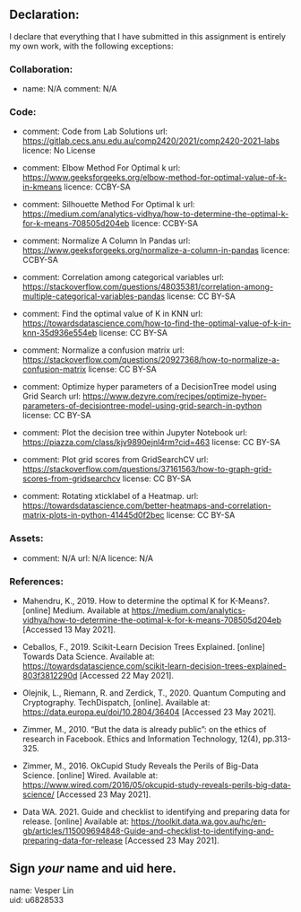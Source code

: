 ## Declaration:

I declare that everything that I have submitted in this assignment is entirely my own work, with the following exceptions:


### Collaboration:
  - name: N/A
    comment: 
      N/A

### Code:
  - comment: Code from Lab Solutions
    url: https://gitlab.cecs.anu.edu.au/comp2420/2021/comp2420-2021-labs
    licence: No License
   
  - comment: Elbow Method For Optimal k
    url: https://www.geeksforgeeks.org/elbow-method-for-optimal-value-of-k-in-kmeans
    licence: CCBY-SA 
    
  - comment: Silhouette Method For Optimal k
    url: https://medium.com/analytics-vidhya/how-to-determine-the-optimal-k-for-k-means-708505d204eb
    licence: CCBY-SA
    
  - comment: Normalize A Column In Pandas
    url: https://www.geeksforgeeks.org/normalize-a-column-in-pandas
    licence: CCBY-SA
    
  - comment: Correlation among categorical variables
    url: https://stackoverflow.com/questions/48035381/correlation-among-multiple-categorical-variables-pandas
    license: CC BY-SA
    
  - comment: Find the optimal value of K in KNN
    url: https://towardsdatascience.com/how-to-find-the-optimal-value-of-k-in-knn-35d936e554eb
    license: CC BY-SA
    
  - comment: Normalize a confusion matrix
    url: https://stackoverflow.com/questions/20927368/how-to-normalize-a-confusion-matrix
    license: CC BY-SA
    
  - comment: Optimize hyper parameters of a DecisionTree model using Grid Search
    url: https://www.dezyre.com/recipes/optimize-hyper-parameters-of-decisiontree-model-using-grid-search-in-python
    license: CC BY-SA
    
  - comment: Plot the decision tree within Jupyter Notebook
    url: https://piazza.com/class/kjv9890ejnl4rm?cid=463
    license: CC BY-SA
    
  - comment: Plot grid scores from GridSearchCV
    url: https://stackoverflow.com/questions/37161563/how-to-graph-grid-scores-from-gridsearchcv
    license: CC BY-SA
    
  - comment: Rotating xticklabel of a Heatmap.
    url: https://towardsdatascience.com/better-heatmaps-and-correlation-matrix-plots-in-python-41445d0f2bec
    license: CC BY-SA
    
### Assets:
  - comment: N/A
    url: N/A
    licence: N/A

### References:
  - Mahendru, K., 2019. How to determine the optimal K for K-Means?. [online] Medium. Available at <https://medium.com/analytics-vidhya/how-to-determine-the-optimal-k-for-k-means-708505d204eb> [Accessed 13 May 2021].
  
  - Ceballos, F., 2019. Scikit-Learn Decision Trees Explained. [online] Towards Data Science. Available at: <https://towardsdatascience.com/scikit-learn-decision-trees-explained-803f3812290d> [Accessed 22 May 2021].
  
  - Olejnik, L., Riemann, R. and Zerdick, T., 2020. Quantum Computing and Cryptography. TechDispatch, [online]. Available at: <https://data.europa.eu/doi/10.2804/36404> [Accessed 23 May 2021].
  
  - Zimmer, M., 2010. “But the data is already public”: on the ethics of research in Facebook. Ethics and Information Technology, 12(4), pp.313-325.
  
  - Zimmer, M., 2016. OkCupid Study Reveals the Perils of Big-Data Science. [online] Wired. Available at: <https://www.wired.com/2016/05/okcupid-study-reveals-perils-big-data-science/> [Accessed 23 May 2021].
  
  - Data WA. 2021. Guide and checklist to identifying and preparing data for release. [online] Available at: <https://toolkit.data.wa.gov.au/hc/en-gb/articles/115009694848-Guide-and-checklist-to-identifying-and-preparing-data-for-release> [Accessed 23 May 2021].


## Sign *your* name and uid here. 

name: Vesper Lin  
uid: u6828533

